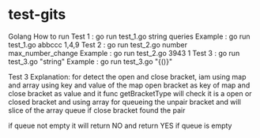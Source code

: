 # test-gits

Golang
How to run
Test 1 : go run test_1.go string queries
Example : go run test_1.go abbccc 1,4,9
Test 2 : go run test_2.go number max_number_change
Example : go run test_2.go 3943 1
Test 3 : go run test_3.go "string"
Example : go run test_3.go "{()}"


Test 3 Explanation:
for detect the open and close bracket, iam using map and array
using key and value of the map
open bracket as key of map and close bracket as value
and it func getBracketType will check it is a open or closed bracket
and using array for queueing the unpair bracket
and will slice of the array queue if close bracket found the pair

if queue not empty it will return NO
and return YES if queue is empty
